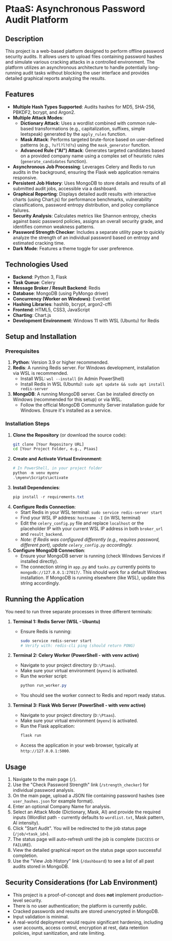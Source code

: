# PtaaS: Asynchronous Password Audit Platform

## Description

This project is a web-based platform designed to perform offline password security audits. It allows users to upload files containing password hashes and simulate various cracking attacks in a controlled environment. The platform utilizes an asynchronous architecture to handle potentially long-running audit tasks without blocking the user interface and provides detailed graphical reports analyzing the results.

## Features

* **Multiple Hash Types Supported**: Audits hashes for MD5, SHA-256, PBKDF2, bcrypt, and Argon2.
* **Multiple Attack Modes**:
    * **Dictionary Attack**: Uses a wordlist combined with common rule-based transformations (e.g., capitalization, suffixes, simple leetspeak) generated by the `apply_rules` function.
    * **Mask Attack**: Performs targeted brute-force based on user-defined patterns (e.g., `?u?l?l?d?s`) using the `mask_generator` function.
    * **Advanced Rule ("AI") Attack**: Generates targeted candidates based on a provided company name using a complex set of heuristic rules (`generate_candidates` function).
* **Asynchronous Job Processing**: Leverages Celery and Redis to run audits in the background, ensuring the Flask web application remains responsive.
* **Persistent Job History**: Uses MongoDB to store details and results of all submitted audit jobs, accessible via a dashboard.
* **Graphical Reporting**: Displays detailed audit results with interactive charts (using Chart.js) for performance benchmarks, vulnerability classifications, password entropy distribution, and policy compliance failures.
* **Security Analysis**: Calculates metrics like Shannon entropy, checks against basic password policies, assigns an overall security grade, and identifies common weakness patterns.
* **Password Strength Checker**: Includes a separate utility page to quickly analyze the strength of an individual password based on entropy and estimated cracking time.
* **Dark Mode**: Features a theme toggle for user preference.

## Technologies Used

* **Backend**: Python 3, Flask
* **Task Queue**: Celery
* **Message Broker / Result Backend**: Redis
* **Database**: MongoDB (using PyMongo driver)
* **Concurrency (Worker on Windows)**: Eventlet
* **Hashing Libraries**: hashlib, bcrypt, argon2-cffi
* **Frontend**: HTML5, CSS3, JavaScript
* **Charting**: Chart.js
* **Development Environment**: Windows 11 with WSL (Ubuntu) for Redis

## Setup and Installation

### Prerequisites

1.  **Python**: Version 3.9 or higher recommended.
2.  **Redis**: A running Redis server. For Windows development, installation via WSL is recommended.
    * Install WSL: `wsl --install` (in Admin PowerShell)
    * Install Redis in WSL (Ubuntu): `sudo apt update && sudo apt install redis-server`
3.  **MongoDB**: A running MongoDB server. Can be installed directly on Windows (recommended for this setup) or via WSL.
    * Follow the official MongoDB Community Server installation guide for Windows. Ensure it's installed as a service.

### Installation Steps

1.  **Clone the Repository** (or download the source code):
    ```bash
    git clone [Your Repository URL]
    cd [Your Project Folder, e.g., Ptaas]
    ```
2.  **Create and Activate Virtual Environment**:
    ```powershell
    # In PowerShell, in your project folder
    python -m venv myenv
    .\myenv\Scripts\activate
    ```
3.  **Install Dependencies**:
    ```powershell
    pip install -r requirements.txt
    ```
4.  **Configure Redis Connection**:
    * Start Redis in your WSL terminal: `sudo service redis-server start`
    * Find your WSL IP address: `hostname -I` (in WSL terminal)
    * Edit the `celery_config.py` file and replace `localhost` or the placeholder IP with your current WSL IP address in both `broker_url` and `result_backend`.
    * *Note: If Redis was configured differently (e.g., requires password, different port), update `celery_config.py` accordingly.*
5.  **Configure MongoDB Connection**:
    * Ensure your MongoDB server is running (check Windows Services if installed directly).
    * The connection string in `app.py` and `tasks.py` currently points to `mongodb://127.0.0.1:27017/`. This should work for a default Windows installation. If MongoDB is running elsewhere (like WSL), update this string accordingly.

## Running the Application

You need to run three separate processes in three different terminals:

1.  **Terminal 1: Redis Server (WSL - Ubuntu)**
    * Ensure Redis is running:
        ```bash
        sudo service redis-server start
        # Verify with: redis-cli ping (should return PONG)
        ```

2.  **Terminal 2: Celery Worker (PowerShell - with venv active)**
    * Navigate to your project directory (`D:\Ptaas`).
    * Make sure your virtual environment (`myenv`) is activated.
    * Run the worker script:
        ```powershell
        python run_worker.py
        ```
    * You should see the worker connect to Redis and report ready status.

3.  **Terminal 3: Flask Web Server (PowerShell - with venv active)**
    * Navigate to your project directory (`D:\Ptaas`).
    * Make sure your virtual environment (`myenv`) is activated.
    * Run the Flask application:
        ```powershell
        flask run
        ```
    * Access the application in your web browser, typically at `http://127.0.0.1:5000`.

## Usage

1.  Navigate to the main page (`/`).
2.  Use the "Check Password Strength" link (`/strength_checker`) for individual password analysis.
3.  On the main page, upload a JSON file containing password hashes (see `user_hashes.json` for example format).
4.  Enter an optional Company Name for analysis.
5.  Select an Attack Mode (Dictionary, Mask, AI) and provide the required inputs (Wordlist path - currently defaults to `wordlist.txt`, Mask pattern, AI intensity).
6.  Click "Start Audit". You will be redirected to the job status page (`/job/<task_id>`).
7.  The status page will auto-refresh until the job is complete (`SUCCESS` or `FAILURE`).
8.  View the detailed graphical report on the status page upon successful completion.
9.  Use the "View Job History" link (`/dashboard`) to see a list of all past audits stored in MongoDB.

## Security Considerations (for Lab Environment)

* This project is a proof-of-concept and does **not** implement production-level security.
* There is no user authentication; the platform is currently public.
* Cracked passwords and results are stored unencrypted in MongoDB.
* Input validation is minimal.
* A real-world deployment would require significant hardening, including user accounts, access control, encryption at rest, data retention policies, input sanitization, and rate limiting.
